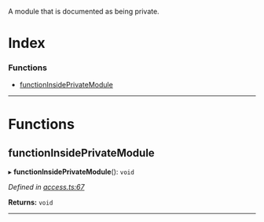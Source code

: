 

A module that is documented as being private.

# Index

### Functions

* [functionInsidePrivateModule](_access_.privatemodule.md#functioninsideprivatemodule)

---

# Functions

<a id="functioninsideprivatemodule"></a>

##  functionInsidePrivateModule

▸ **functionInsidePrivateModule**(): `void`

*Defined in [access.ts:67](https://github.com/OutSystems/typedoc-plugin-markdown/blob/master/test/src/access.ts#L67)*

**Returns:** `void`

___

